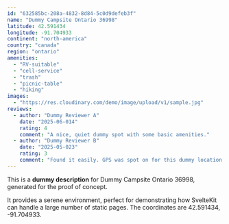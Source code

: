 ```yaml
---
id: "632585bc-208a-4832-8d84-5c0d9defeb3f"
name: "Dummy Campsite Ontario 36998"
latitude: 42.591434
longitude: -91.704933
continent: "north-america"
country: "canada"
region: "ontario"
amenities:
  - "RV-suitable"
  - "cell-service"
  - "trash"
  - "picnic-table"
  - "hiking"
images:
  - "https://res.cloudinary.com/demo/image/upload/v1/sample.jpg"
reviews:
  - author: "Dummy Reviewer A"
    date: "2025-06-014"
    rating: 4
    comment: "A nice, quiet dummy spot with some basic amenities."
  - author: "Dummy Reviewer B"
    date: "2025-05-023"
    rating: 3
    comment: "Found it easily. GPS was spot on for this dummy location."
---
```


This is a **dummy description** for Dummy Campsite Ontario 36998, generated for the proof of concept.

It provides a serene environment, perfect for demonstrating how SvelteKit can handle a large number of static pages. The coordinates are 42.591434, -91.704933.
